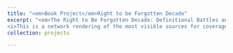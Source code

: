 ```yaml
---
title: "<em>Book Project</em>Right to be Forgotten Decade"
excerpt: "<em>The Right to Be Forgotten Decade: Definitional Battles and Platform Power</em> is my first solo monograph. It operationalizes and historicizes platform power through a topical analysis, demonstrating how platform companies manipulated headlines and technical newsroom operations. This book is based on a significant mixed methods approach: it draws from an open web mapping and content analysis of over 800 sources and 5000 texts, collected and analyzed between 2015 and 2018. It also draws from in-depth interviews within newsrooms, activist circles, and platform councils across three continents.<br/><img src='/images/rtbf-mapping.png'> <br/> 
<i>This is a network rendering of the most visible sources for coverage of a controversial privacy concept in the 2010s.</i>"
collection: projects

---
```






